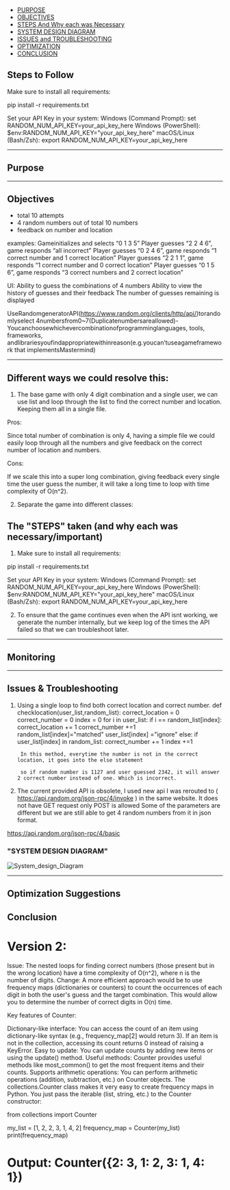 - [PURPOSE](#purpose)
- [OBJECTIVES](#objectives)
- [STEPS And Why each was Necessary](#the-steps-taken-and-why-each-was-necessaryimportant)
- [SYSTEM DESIGN DIAGRAM](#system-design-diagram)
- [ISSUES and TROUBLESHOOTING](#issuestroubleshooting)
- [OPTIMIZATION](#optimization)
- [CONCLUSION](#conclusion)


## Steps to Follow

Make sure to install all requirements:

pip install -r requirements.txt

Set your API Key in your system:
Windows (Command Prompt): set RANDOM_NUM_API_KEY=your_api_key_here
Windows (PowerShell): $env:RANDOM_NUM_API_KEY="your_api_key_here"
macOS/Linux (Bash/Zsh): export RANDOM_NUM_API_KEY=your_api_key_here

---

## Purpose  


---

## Objectives  

- total 10 attempts
- 4 random numbers out of total 10 numbers
- feedback on number and location

examples:
Gameinitializes and selects “0 1 3 5”
 Player guesses “2 2 4 6”, game responds “all incorrect”
 Player guesses “0 2 4 6”, game responds “1 correct number and 1 correct location”
 Player guesses “2 2 1 1”, game responds “1 correct number and 0 correct location”
 Player guesses “0 1 5 6”, game responds “3 correct numbers and 2 correct location”

 UI:
 Ability to guess the combinations of 4 numbers
 Ability to view the history of guesses and their feedback
 The number of guesses remaining is displayed


UseRandomgeneratorAPI(https://www.random.org/clients/http/api/)torandomlyselect
 4numbersfrom0~7(Duplicatenumbersareallowed)-Youcanchoosewhichevercombinationofprogramminglanguages, tools, frameworks,
 andlibrariesyoufindappropriatewithinreason(e.g.youcan’tuseagameframework
 that implementsMastermind)


---

## Different ways we could resolve this:

1. The base game with only 4 digit combination and a single user, we can use list and loop through the list to find the correct number and location. Keeping them all in a single file. 

Pros:

Since total number of combination is only 4, having a simple file we could easily loop through all the numbers and give feedback on the correct number of location and numbers.

Cons:

If we scale this into a super long combination, giving feedback every single time the user guess the number, it will take a long time to loop with time complexity of O(n^2).

2. Separate the game into different classes:



## The "STEPS" taken (and why each was necessary/important)  

1. Make sure to install all requirements:

pip install -r requirements.txt

Set your API Key in your system:
Windows (Command Prompt): set RANDOM_NUM_API_KEY=your_api_key_here
Windows (PowerShell): $env:RANDOM_NUM_API_KEY="your_api_key_here"
macOS/Linux (Bash/Zsh): export RANDOM_NUM_API_KEY=your_api_key_here

2. To ensure that the game continues even when the API isnt working, we generate the number internally, but we keep log of the times the API failed so that we can troubleshoot later.

---

## Monitoring  

---

## Issues & Troubleshooting  

1. Using a single loop to find both correct location and correct number. 
    def checklocation(user_list,random_list):
        correct_location = 0
        correct_number = 0
        index = 0
        for i in user_list:
            if i == random_list[index]:
                correct_location += 1
                correct_number +=1
                random_list[index]="matched"
                user_list[index] ="ignore"
            else:
                if user_list[index] in random_list:
                    correct_number += 1
            index +=1

        In this method, everytime the number is not in the correct location, it goes into the else statement

        so if random number is 1127 and user guessed 2342, it will answer 2 correct number instead of one. Which is incorrect.

2. The current provided API is obsolete, I used  new api I was rerouted to ( https://api.random.org/json-rpc/4/invoke ) in the same website.
It does not have GET request only POST is allowed
Some of the parameters are different but we are still able to get 4 random numbers from it in json format.

https://api.random.org/json-rpc/4/basic



### "SYSTEM DESIGN DIAGRAM"

![System_design_Diagram](Diagram.jpg)

---

## Optimization Suggestions  


## Conclusion  
 


 # Version 2:

Issue:
 The nested loops for finding correct numbers (those present but in the wrong location) have a time complexity of O(n^2), where n is the number of digits. 
Change:
 A more efficient approach would be to use frequency maps (dictionaries or counters) to count the occurrences of each digit in both the user's guess and the target combination. This would allow you to determine the number of correct digits in O(n) time.

Key features of Counter:

Dictionary-like interface: You can access the count of an item using dictionary-like syntax (e.g., frequency_map[2] would return 3). If an item is not in the collection, accessing its count returns 0 instead of raising a KeyError.
Easy to update: You can update counts by adding new items or using the update() method.
Useful methods: Counter provides useful methods like most_common() to get the most frequent items and their counts.
Supports arithmetic operations: You can perform arithmetic operations (addition, subtraction, etc.) on Counter objects.
The collections.Counter class makes it very easy to create frequency maps in Python. You just pass the iterable (list, string, etc.) to the Counter constructor:

from collections import Counter

my_list = [1, 2, 2, 3, 1, 4, 2]
frequency_map = Counter(my_list)
print(frequency_map)
# Output: Counter({2: 3, 1: 2, 3: 1, 4: 1})





